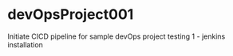 # devOpsProject001
Initiate CICD pipeline for sample devOps project
testing 1 - jenkins installation
